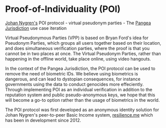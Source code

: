 # Proof-of-Individuality (POI)

[Johan Nygren's](https://github.com/resilience-me) POI protocol - virtual pseudonym parties - The [Pangea Jurisdiction](https://github.com/Bit-Nation/Pangea-Docs/blob/master/BITNATION%20Pangea%20Whitepaper%202017.pdf) use case iteration 

Virtual Pseudonymous Parties (VPP) is based on Bryan Ford's idea for Pseudonym Parties, which groups all users together based on their location, and does simultaneous verification parties, where the proof is that you cannot be in two places at once. The Virtual Pseudonym Parties, rather than happening in the offline world, take place online, using video hangouts.

In the context of the Pangea Jurisdiction, the POI protocol can be used to remove the need of biometric IDs. We believe using biometrics is dangerous, and can lead to dystopian consequences, for instance governments using the data to conduct genocides more effeciently. Through implementing POI as an individual verification in addition to the reputation system and public pseudo-anonymous keys, we hope that this will become a go-to option rather than the usage of biometrics in the world.

The POI protocol was first developed as an anonymous identity solution for Johan Nygren's peer-to-peer Basic Income system, [resilience.me](https://gist.github.com/anonymous/ef8d4e4d7475d64763aae5aa03f58109) which has been in development since 2012.

